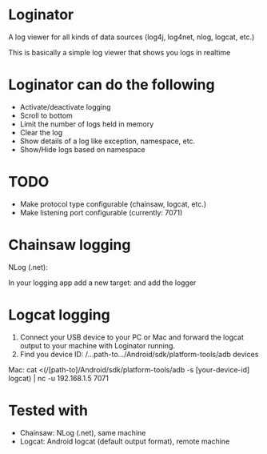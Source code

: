 # Loginator
A log viewer for all kinds of data sources (log4j, log4net, nlog, logcat, etc.)

This is basically a simple log viewer that shows you logs in realtime

# Loginator can do the following

* Activate/deactivate logging
* Scroll to bottom
* Limit the number of logs held in memory
* Clear the log
* Show details of a log like exception, namespace, etc.
* Show/Hide logs based on namespace

# TODO

* Make protocol type configurable (chainsaw, logcat, etc.)
* Make listening port configurable (currently: 7071)

# Chainsaw logging

NLog (.net):

In your logging app add a new target:
<target xsi:type="Chainsaw" name="chainsaw" address="udp://127.0.0.1:7071" />
and add the logger
<logger name="*" minlevel="Trace" writeTo="chainsaw" />

# Logcat logging

1. Connect your USB device to your PC or Mac and forward the logcat output to your machine with Loginator running.
2. Find you device ID: /...path-to.../Android/sdk/platform-tools/adb devices

Mac:
cat <(/[path-to]/Android/sdk/platform-tools/adb -s [your-device-id] logcat) | nc -u 192.168.1.5 7071

# Tested with

* Chainsaw: NLog (.net), same machine
* Logcat: Android logcat (default output format), remote machine
